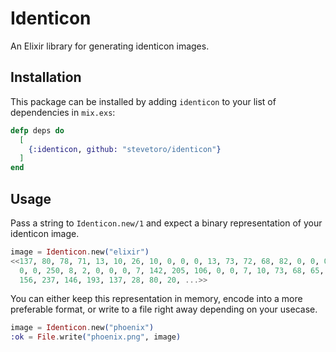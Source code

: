 # Identicon

An Elixir library for generating identicon images.

## Installation

This package can be installed by adding `identicon` to your list of dependencies in `mix.exs`:

```elixir
defp deps do
  [
    {:identicon, github: "stevetoro/identicon"}
  ]
end
```

## Usage

Pass a string to `Identicon.new/1` and expect a binary representation of your identicon image.

```elixir
image = Identicon.new("elixir")
<<137, 80, 78, 71, 13, 10, 26, 10, 0, 0, 0, 13, 73, 72, 68, 82, 0, 0, 0, 250, 0,
  0, 0, 250, 8, 2, 0, 0, 0, 7, 142, 205, 106, 0, 0, 7, 10, 73, 68, 65, 84, 120,
  156, 237, 146, 193, 137, 28, 80, 20, ...>>
```

You can either keep this representation in memory, encode into a more preferable format, or write to a file right away depending on your usecase.

```elixir
image = Identicon.new("phoenix")
:ok = File.write("phoenix.png", image)
```
